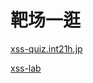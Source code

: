 # 靶场一逛

[xss-quiz.int21h.jp](%E9%9D%B6%E5%9C%BA%E4%B8%80%E9%80%9B%208daf5b01d5354e0fac35d82188b028ce/xss-quiz%20int21h%20jp%206097839f151e43fb9526aa2dcfb26346.md)

[xss-lab](%E9%9D%B6%E5%9C%BA%E4%B8%80%E9%80%9B%208daf5b01d5354e0fac35d82188b028ce/xss-lab%2032cbdf3646914878b34975977f2cc833.md)
